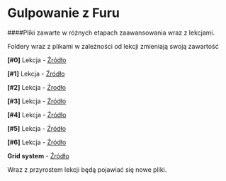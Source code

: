 # Gulpowanie z Furu
####Pliki zawarte w różnych etapach zaawansowania wraz z lekcjami.

Foldery wraz z plikami w zależności od lekcji zmieniają swoją zawartość

**[#0]** Lekcja - [Źródło](https://github.com/FuruArt/GulpowanieZFuru/tree/%230-Lekcja)

**[#1]** Lekcja - [Źródło](https://github.com/FuruArt/GulpowanieZFuru/tree/%231-Lekcja)

**[#2]** Lekcja - [Źrodło](https://github.com/FuruArt/GulpowanieZFuru/tree/%232-Lekcja)

**[#3]** Lekcja - [Źródło](https://github.com/FuruArt/GulpowanieZFuru/tree/%233-Lekcja)

**[#4]** Lekcja - [Źródło](https://github.com/FuruArt/GulpowanieZFuru/tree/%234-Lekcja)

**[#5]** Lekcja - [Źródło](https://github.com/FuruArt/GulpowanieZFuru/tree/%235-Lekcja)

**[#6]** Lekcja - [Źródło](https://github.com/FuruArt/GulpowanieZFuru/blob/%236-Lekcja)

**Grid system** - [Źródło](https://github.com/FuruArt/GulpowanieZFuru/tree/%23grid-system)

Wraz z przyrostem lekcji będą pojawiać się nowe pliki.

